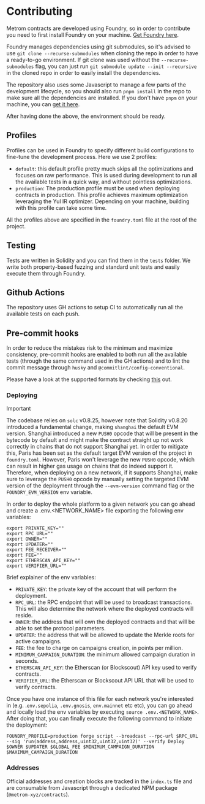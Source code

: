 # Contributing

Metrom contracts are developed using Foundry, so in order to contribute you need
to first install Foundry on your machine.
[Get Foundry here](https://book.getfoundry.sh/getting-started/installation).

Foundry manages dependencies using git submodules, so it's advised to use
`git clone --recurse-submodules` when cloning the repo in order to have a
ready-to-go environment. If git clone was used without the
`--recurse-submodules` flag, you can just run
`git submodule update --init --recursive` in the cloned repo in order to easily
install the dependencies.

The repository also uses some Javascript to manage a few parts of the
development lifecycle, so you should also run `pnpm install` in the repo to make
sure all the dependencies are installed. If you don't have `pnpm` on your
machine, you can [get it here](https://pnpm.io/installation).

After having done the above, the environment should be ready.

## Profiles

Profiles can be used in Foundry to specify different build configurations to
fine-tune the development process. Here we use 2 profiles:

- `default`: this default profile pretty much skips all the optimizations and
  focuses on raw performance. This is used during development to run all the
  available tests in a quick way, and without pointless optimizations.
- `production`: The production profile must be used when deploying contracts in
  production. This profile achieves maximum optimization leveraging the Yul IR
  optimizer. Depending on your machine, building with this profile can take some
  time.

All the profiles above are specified in the `foundry.toml` file at the root of
the project.

## Testing

Tests are written in Solidity and you can find them in the `tests` folder. We
write both property-based fuzzing and standard unit tests and easily execute
them through Foundry.

## Github Actions

The repository uses GH actions to setup CI to automatically run all the
available tests on each push.

## Pre-commit hooks

In order to reduce the mistakes risk to the minimum and maximize consistency,
pre-commit hooks are enabled to both run all the available tests (through the
same command used in the GH actions) and to lint the commit message through
`husky` and `@commitlint/config-conventional`.

Please have a look at the supported formats by checking
[this](https://github.com/conventional-changelog/commitlint/tree/master/@commitlint/config-conventional)
out.

### Deploying

> [!IMPORTANT]  
> The codebase relies on `solc` v0.8.25, however note that Solidity v0.8.20
> introduced a fundamental change, making `shanghai` the default EVM version.
> Shanghai introduced a new `PUSH0` opcode that will be present in the bytecode
> by default and might make the contract straight up not work correctly in
> chains that do not support Shanghai yet. In order to mitigate this, Paris has
> been set as the default target EVM version of the project in `foundry.toml`.
> However, Paris won't leverage the new `PUSH0` opcode, which can result in
> higher gas usage on chains that do indeed support it. Therefore, when
> deploying on a new network, if it supports Shanghai, make sure to leverage the
> `PUSH0` opcode by manually setting the targeted EVM version of the deployment
> through the `--evm-version` command flag or the `FOUNDRY_EVM_VERSION` env
> variable.

In order to deploy the whole platform to a given network you can go ahead and
create a .env.<NETWORK_NAME> file exporting the following env variables:

```
export PRIVATE_KEY=""
export RPC_URL=""
export OWNER=""
export UPDATER=""
export FEE_RECEIVER=""
export FEE=""
export ETHERSCAN_API_KEY=""
export VERIFIER_URL=""
```

Brief explainer of the env variables:

- `PRIVATE_KEY`: the private key of the account that will perform the
  deployment.
- `RPC_URL`: the RPC endpoint that will be used to broadcast transactions. This
  will also determine the network where the deployed contracts will reside.
- `OWNER`: the address that will own the deployed contracts and that will be
  able to set the protocol parameters.
- `UPDATER`: the address that will be allowed to update the Merkle roots for
  active campaigns.
- `FEE`: the fee to charge on campaigns creation, in points per million.
- `MINIMUM_CAMPAIGN_DURATION`: the minimum allowed campaign duration in seconds.
- `ETHERSCAN_API_KEY`: the Etherscan (or Blockscout) API key used to verify
  contracts.
- `VERIFIER_URL`: the Etherscan or Blockscout API URL that will be used to
  verify contracts.

Once you have one instance of this file for each network you're interested in
(e.g. .`env.sepolia`, `.env.gnosis`, `env.mainnet` etc etc), you can go ahead
and locally load the env variables by executing `source .env.<NETWORK_NAME>`.
After doing that, you can finally execute the following command to initiate the
deployment:

```
FOUNDRY_PROFILE=production forge script --broadcast --rpc-url $RPC_URL --sig 'run(address,address,uint32,uint32,uint32)' --verify Deploy $OWNER $UPDATER $GLOBAL_FEE $MINIMUM_CAMPAIGN_DURATION $MAXIMUM_CAMPAIGN_DURATION
```

### Addresses

Official addresses and creation blocks are tracked in the `index.ts` file and
are consumable from Javascript through a dedicated NPM package
(`@metrom-xyz/contracts`).
